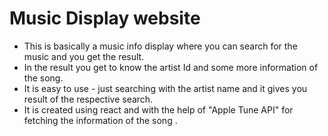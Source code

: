 # Music Display website
* This is basically a music info display where you can search for the music and you get the result.
* In the result you get to know the artist Id and some more information of the song.
* It is easy to use - just searching with the artist name and it gives you result of the respective search.
* It is created using react and with the help of "Apple Tune API" for fetching the information of the song .
